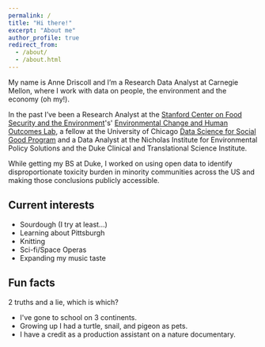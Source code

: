```yaml
---
permalink: /
title: "Hi there!"
excerpt: "About me"
author_profile: true
redirect_from: 
  - /about/
  - /about.html
---
```



My name is Anne Driscoll and I’m a Research Data Analyst at Carnegie Mellon, where I work with data on people, the environment and the economy (oh my!).

In the past I’ve been a Research Analyst at the [Stanford Center on Food Security and the Environment](https://fsi.stanford.edu/people/anne-driscoll)'s' [Environmental Change and Human Outcomes Lab](https://echolabs.squarespace.com/news), a fellow at the University of Chicago [Data Science for Social Good Program](https://www.dssgfellowship.org/europe/2018-fellows-staff-europe/) and a Data Analyst at the Nicholas Institute for Environmental Policy Solutions and the Duke Clinical and Translational Science Institute.

While getting my BS at Duke, I worked on using open data to identify disproportionate toxicity burden in minority communities across the US and making those conclusions publicly accessible.



## Current interests

* Sourdough (I try at least...)
* Learning about Pittsburgh
* Knitting
* Sci-fi/Space Operas
* Expanding my music taste


## Fun facts

2 truths and a lie, which is which?
* I've gone to school on 3 continents.
* Growing up I had a turtle, snail, and pigeon as pets.
* I have a credit as a production assistant on a nature documentary. 